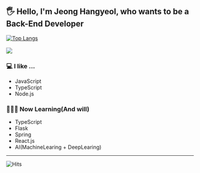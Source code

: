 ## 🖐 Hello, I'm Jeong Hangyeol, who wants to be a Back-End Developer
[![Top Langs](https://github-readme-stats.vercel.app/api/top-langs/?username=anuraghazra&layout=compact)](https://github.com/hangyeol0531)<br><br>
[![](https://github-readme-stats.vercel.app/api?username=hangyeol0531&show_icons=true&hide_border=true&theme=algolia)](https://github.com/hangyeol0531)<br>
### 💻 I like ...
<ul>
 <li>JavaScript</li>
 <li>TypeScript</li>
 <li>Node.js</li>
</ul>

### 👨🏻‍💻 Now Learning(And will)<br>
<ul>
 <li>TypeScript</li>
 <li>Flask</li>
 <li>Spring</li>
 <li>React.js</li>
 <li>AI(MachineLearing + DeepLearing)</li>
</ul>
<hr>

![Hits](https://hits.seeyoufarm.com/api/count/incr/badge.svg?url=https%3A%2F%2Fgithub.com%2Fhangyeol0531&count_bg=%2379C83D&title_bg=%23555555&icon=&icon_color=%23E7E7E7&title=hits&edge_flat=false)
